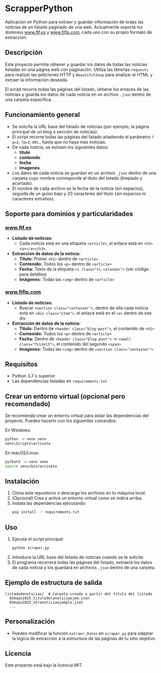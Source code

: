 # ScrapperPython

Aplicación en Python para extraer y guardar información de todas las noticias de un listado paginado de una web. Actualmente soporta los dominios www.ftf.es y www.fiflp.com, cada uno con su propio formato de extracción.

## Descripción
Este proyecto permite obtener y guardar los datos de todas las noticias listadas en una página web con paginación. Utiliza las librerías `requests` para realizar las peticiones HTTP y `BeautifulSoup` para analizar el HTML y extraer la información deseada.

El script recorre todas las páginas del listado, obtiene los enlaces de las noticias y guarda los datos de cada noticia en un archivo `.json` dentro de una carpeta específica.

## Funcionamiento general
- Se solicita la URL base del listado de noticias (por ejemplo, la página principal de un blog o sección de noticias).
- El script recorre todas las páginas del listado añadiendo el parámetro `?p=2`, `?p=3`, etc., hasta que no haya más noticias.
- De cada noticia, se extraen los siguientes datos:
  - **titulo**
  - **contenido**
  - **fecha**
  - **imagenes**
- Los datos de cada noticia se guardan en un archivo `.json` dentro de una carpeta cuyo nombre corresponde al título del listado (limpiado y acortado).
- El nombre de cada archivo es la fecha de la noticia (sin espacios), seguida de un guion bajo y 20 caracteres del título (sin espacios ni caracteres extraños).

## Soporte para dominios y particularidades

### www.ftf.es
- **Listado de noticias:**
  - Cada noticia está en una etiqueta `<article>`, el enlace está en `<h3><a></a></h3>`.
- **Extracción de datos de la noticia:**
  - **Título:** Primer `<h2>` dentro de `<article>`
  - **Contenido:** Todos los `<p>` dentro de `<article>`
  - **Fecha:** Texto de la etiqueta `<i class="ti-calendar">` (ver código para detalles)
  - **Imágenes:** Todas las `<img>` dentro de `<article>`

### www.fiflp.com
- **Listado de noticias:**
  - Buscar `<section class="container">`, dentro de ella cada noticia está en `<div class="item">`, el enlace está en el `<a>` dentro de ese div.
- **Extracción de datos de la noticia:**
  - **Título:** Dentro de `<header class="blog-post">`, el contenido de `<h1>`
  - **Contenido:** Todos los `<p>` dentro de `<article>`
  - **Fecha:** Dentro de `<header class="blog-post">` → `<small class="fsize13">`, el contenido del segundo `<span>`
  - **Imágenes:** Todas las `<img>` dentro de `<section class="container">`

## Requisitos
- Python 3.7 o superior
- Las dependencias listadas en `requirements.txt`

## Crear un entorno virtual (opcional pero recomendado)
Se recomienda crear un entorno virtual para aislar las dependencias del proyecto. Puedes hacerlo con los siguientes comandos:

En Windows:
```bash
python -m venv venv
venv\Scripts\activate
```

En macOS/Linux:
```bash
python3 -m venv venv
source venv/bin/activate
```

## Instalación
1. Clona este repositorio o descarga los archivos en tu máquina local.
2. (Opcional) Crea y activa un entorno virtual como se indica arriba.
3. Instala las dependencias ejecutando:
   ```bash
   pip install -r requirements.txt
   ```

## Uso
1. Ejecuta el script principal:
   ```bash
   python scraper.py
   ```
2. Introduce la URL base del listado de noticias cuando se te solicite.
3. El programa recorrerá todas las páginas del listado, extraerá los datos de cada noticia y los guardará en archivos `.json` dentro de una carpeta.

## Ejemplo de estructura de salida
```
listadodenoticias/  # Carpeta creada a partir del título del listado
  02mayo2025_titulodelanoticiaejem.json
  03mayo2025_otranoticiaejemplo.json
  ...
```

## Personalización
- Puedes modificar la función `extraer_datos` en `scraper.py` para adaptar la lógica de extracción a la estructura de las páginas de tu sitio objetivo.

## Licencia
Este proyecto está bajo la licencia MIT. 